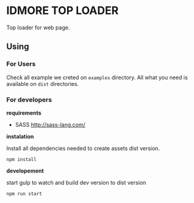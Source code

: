 # IDMORE TOP LOADER

Top loader for web page.

## Using

### For Users

Check all example we creted on `examples` directory. All what you need is available on `dist` directories.


### For developers

**requirements**

- SASS http://sass-lang.com/


**instalation**

Install all dependencies needed to create assets dist version.
```
npm install
```

**developement**

start gulp to watch and build dev version to dist version
```
npm run start
```

